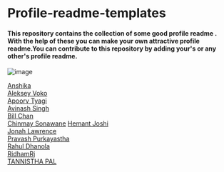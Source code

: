 # Profile-readme-templates

#### This repository contains the collection of some good profile readme . With the help of these you can make your own attractive profile readme.You can contribute to this repository by adding your's or any other's profile readme.
![image](https://user-images.githubusercontent.com/61057666/151862737-def4babc-28a5-411d-8ba3-77c70ad0b835.png)


[Anshika](https://github.com/ANSHIKA1806/ANSHIKA1806) <br>
[Aleksey Voko](https://github.com/Aleksey-Voko/)<br>
[Apoorv Tyagi](https://github.com/ApoorvTyagi)<br>
[Avinash Singh](https://github.com/avinash201199/avinash201199) <br>
[Bill Chan](https://github.com/billpwchan)<br>
[Chinmay Sonawane](https://github.com/chinmay29hub)
[Hemant Joshi](https://github.com/bornmay)<br>
[Jonah Lawrence](https://github.com/DenverCoder1/DenverCoder1)<br>
[Pravash Purkayastha](https://github.com/darecoder-git/darecoder-git) <br>
[Rahul Dhanola](https://github.com/DHANOLA/DHANOLA)<br>
[RidhamRj](https://github.com/RidhamRj/RidhamRj)<br>
[TANNISTHA PAL](https://github.com/paltannistha/paltannistha)<br>
